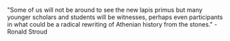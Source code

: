 "Some of us will not be around to see the new lapis primus but many younger scholars and students will be witnesses, perhaps even participants in what could be a radical rewriting of Athenian history from the stones." 
-Ronald Stroud
